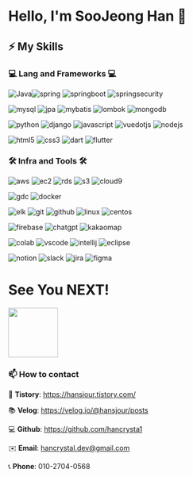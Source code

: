 <!-- ![Waving](https://capsule-render.vercel.app/api?type=waving&height=250&text=%20%20Welcome%20To%20My%20Step%20&fontAlign=40&fontAlignY=40&color=0:F0FFF0,50:98FB98,100:E0FFFF&fontColor=FFFFFF)-->
# Hello, I'm SooJeong Han 👋


<!--
**hancrysta1/hancrysta1** is a ✨ _special_ ✨ repository because its `README.md` (this file) appears on your GitHub profile.
## Hi there 👋

| Project Name | Description | Link |
|--------------|-------------|------|
| Project 1    | 설명1         | [Link](https://github.com/) |
| Project 2    | 설명2         | [Link](https://github.com/) |
Here are some ideas to get you started:

- 🔭 I’m currently working on ...
- 🌱 I’m currently learning ...
- 👯 I’m looking to collaborate on ...
- 🤔 I’m looking for help with ...
- 💬 Ask me about ...
- 📫 How to reach me: ...
- 😄 Pronouns: ...
- ⚡ Fun fact: ...
-->


## ⚡ My Skills





### **💻 Lang and Frameworks 💻**
<!-- Oracle의 요청으로 Java 로고가 Simple Icons에서 삭제되었기에 대신 OpenJDK의 로고를 사용 -->
![Java](https://img.shields.io/badge/Java-ED8B00?style=for-the-badge&logo=java&logoColor=white)![spring](https://img.shields.io/badge/spring-6DB33F.svg?&style=for-the-badge&logo=spring&logoColor=white) 
![springboot](https://img.shields.io/badge/springboot-6DB33F.svg?&style=for-the-badge&logo=springboot&logoColor=white) 
![springsecurity](https://img.shields.io/badge/springsecurity-6DB33F.svg?&style=for-the-badge&logo=springsecurity&logoColor=white) 


![mysql](https://img.shields.io/badge/mysql-4479A1.svg?&style=for-the-badge&logo=mysql&logoColor=white) 
![jpa](https://img.shields.io/badge/JPA-6DB33F.svg?&style=for-the-badge&logo=java&logoColor=white) 
![mybatis](https://img.shields.io/badge/Mybatis-DC382D.svg?&style=for-the-badge&logo=java&logoColor=white)
![lombok](https://img.shields.io/badge/lombok-6DB33F.svg?&style=for-the-badge&logo=lombok&logoColor=white) 
![mongodb](https://img.shields.io/badge/MongoDB-47A248.svg?&style=for-the-badge&logo=mongodb&logoColor=white) 

![python](https://img.shields.io/badge/python-3776AB.svg?&style=for-the-badge&logo=python&logoColor=white) 
![django](https://img.shields.io/badge/django-092E20.svg?&style=for-the-badge&logo=django&logoColor=white)
![javascript](https://img.shields.io/badge/javascript-F7DF1E.svg?&style=for-the-badge&logo=javascript&logoColor=white) 
![vuedotjs](https://img.shields.io/badge/vue.js-4FC08D.svg?&style=for-the-badge&logo=vuedotjs&logoColor=white) 
![nodejs](https://img.shields.io/badge/node.js-339933.svg?&style=for-the-badge&logo=node.js&logoColor=white)

![html5](https://img.shields.io/badge/html5-E34F26.svg?&style=for-the-badge&logo=html5&logoColor=white) 
![css3](https://img.shields.io/badge/css3-1572B6.svg?&style=for-the-badge&logo=css3&logoColor=white) 
![dart](https://img.shields.io/badge/dart-0175C2.svg?&style=for-the-badge&logo=dart&logoColor=white)
![flutter](https://img.shields.io/badge/flutter-02569B.svg?&style=for-the-badge&logo=flutter&logoColor=white)




### **🛠️ Infra and Tools 🛠️**


![aws](https://img.shields.io/badge/AWS-232F3E.svg?&style=for-the-badge&logo=amazonaws&logoColor=white) 
![ec2](https://img.shields.io/badge/EC2-FF9900.svg?&style=for-the-badge&logo=amazonaws&logoColor=white)
![rds](https://img.shields.io/badge/RDS-527FFF.svg?&style=for-the-badge&logo=amazonrds&logoColor=white)
![s3](https://img.shields.io/badge/S3-569A31.svg?&style=for-the-badge&logo=amazons3&logoColor=white)
![cloud9](https://img.shields.io/badge/Cloud9-232F3E.svg?&style=for-the-badge&logo=amazonaws&logoColor=white)


![gdc](https://img.shields.io/badge/Google_Distributed_Cloud-4285F4.svg?&style=for-the-badge&logo=googlecloud&logoColor=white) 
![docker](https://img.shields.io/badge/docker-2496ED.svg?&style=for-the-badge&logo=docker&logoColor=white)

![elk](https://img.shields.io/badge/ELK-005571.svg?&style=for-the-badge&logo=elasticsearch&logoColor=white)
![git](https://img.shields.io/badge/git-F05032.svg?&style=for-the-badge&logo=git&logoColor=white)
![github](https://img.shields.io/badge/github-181717.svg?&style=for-the-badge&logo=github&logoColor=white)
![linux](https://img.shields.io/badge/linux-FCC624.svg?&style=for-the-badge&logo=linux&logoColor=white)
![centos](https://img.shields.io/badge/CentOS8-262577.svg?&style=for-the-badge&logo=linux&logoColor=white) 

![firebase](https://img.shields.io/badge/Firebase-FFCA28.svg?&style=for-the-badge&logo=firebase&logoColor=white) 
![chatgpt](https://img.shields.io/badge/ChatGPT_API-412991.svg?&style=for-the-badge&logo=openai&logoColor=white) 
![kakaomap](https://img.shields.io/badge/Kakaomap_API-FFCD00.svg?&style=for-the-badge&logo=kakao&logoColor=white)

![colab](https://img.shields.io/badge/colab-F9AB00.svg?&style=for-the-badge&logo=googlecolab&logoColor=white)
![vscode](https://img.shields.io/badge/vscode-007ACC.svg?&style=for-the-badge&logo=visualstudiocode&logoColor=white)
![intellij](https://img.shields.io/badge/IntelliJ-000000.svg?&style=for-the-badge&logo=intellijidea&logoColor=white)
![eclipse](https://img.shields.io/badge/eclipse-2C2255.svg?&style=for-the-badge&logo=eclipseide&logoColor=white)

![notion](https://img.shields.io/badge/Notion-000000.svg?&style=for-the-badge&logo=notion&logoColor=white) 
![slack](https://img.shields.io/badge/Slack-4A154B.svg?&style=for-the-badge&logo=slack&logoColor=white) 
![jira](https://img.shields.io/badge/Jira-0052CC.svg?&style=for-the-badge&logo=jira&logoColor=white)
![figma](https://img.shields.io/badge/Figma-F24E1E.svg?&style=for-the-badge&logo=figma&logoColor=white)





<!-- ### 🚌 Top Langs & Algorithm
![Top Langs](https://github-readme-stats.vercel.app/api/top-langs/?username=hancrysta1&layout=compact)
[![Solved.ac
프로필](http://mazassumnida.wtf/api/v2/generate_badge?boj=hancrystal)](https://solved.ac/hancrystal)
-->



# See You NEXT!
<img src="https://media.giphy.com/media/LmNwrBhejkK9EFP504/giphy.gif" width="100"/>

### 📫 How to contact

📲 **Tistory**: https://hansjour.tistory.com/

📚 **Velog**: https://velog.io/@hansjour/posts

💻 **Github**: https://github.com/hancrysta1

✉️ **Email**: hancrystal.dev@gmail.com  

📞 **Phone**: 010-2704-0568







